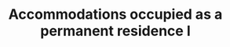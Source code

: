 ---
title: Accommodations occupied as a permanent residence l
longTitle: 'Accommodations occupied as a permanent residence, lodging, or dwelling place.'
tags:
- gccommon
scopeNote:
- "[[Housing]]"
---